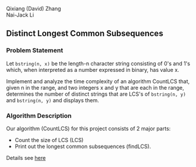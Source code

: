Qixiang (David) Zhang  
Nai-Jack Li

## Distinct Longest Common Subsequences

### Problem Statement
Let ```bstring(n, x)``` be the length-n character string consisting of 0's and 1's which, when interpreted as a number expressed in binary, has value x.

Implement and analyze the time complexity of an algorithm CountLCS that, given n in the range, and two integers x and y that are each in the range, determines the number of distinct strings that are LCS's of ```bstring(n, y)``` and ```bstring(n, y)``` and displays them.


### Algorithm Description
Our algorithm (CountLCS) for this project consists of 2 major parts:
 - Count the size of LCS (LCS)
 - Print out the longest common subsequences (findLCS).

Details see [here](report.pdf)
